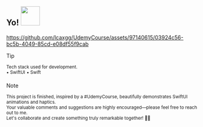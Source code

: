 <h2> Yo! <img src="https://media.tenor.com/qKGlaYl2DqMAAAAi/gif-de-sauda%C3%A7%C3%A3o.gif" width="50"></h2>

https://github.com/lcaxgg/UdemyCourse/assets/97140615/03924c56-bc5b-4049-85cd-e08df55f9cab

> [!TIP]  
> <sup>Tech stack used for development.</sup><br>
> <sup>• SwiftUI</sup>
> <sup>• Swift</sup>

> [!NOTE]  
> <sup>This project is finished, inspired by a #UdemyCourse, beautifully demonstrates SwiftUI animations and haptics. 
<br>Your valuable comments and suggestions are highly encouraged—please feel free to reach out to me.
<br>Let's collaborate and create something truly remarkable together! 🙇🏻</sup><br>
